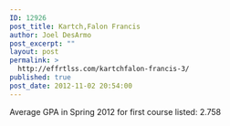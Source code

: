 ```yaml
---
ID: 12926
post_title: Kartch,Falon Francis
author: Joel DesArmo
post_excerpt: ""
layout: post
permalink: >
  http://effrtlss.com/kartchfalon-francis-3/
published: true
post_date: 2012-11-02 20:54:00
---
```

<p>Average GPA in Spring 2012 for first course listed: 2.758</p>